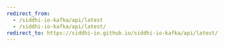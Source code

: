 ```yaml
---
redirect_from:
  - /siddhi-io-kafka/api/latest
  - /siddhi-io-kafka/api/latest/
redirect_to: https://siddhi-io.github.io/siddhi-io-kafka/api/latest/
---
```

